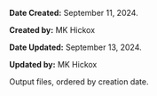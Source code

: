 **Date Created:** September 11, 2024.

**Created by:** MK Hickox

**Date Updated:** September 13, 2024.

**Updated by:** MK Hickox

Output files, ordered by creation date.